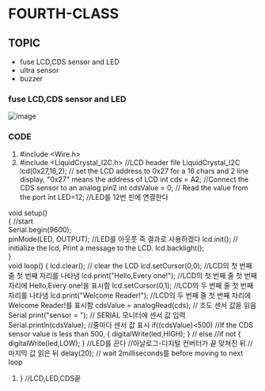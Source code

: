 # FOURTH-CLASS

## TOPIC
- fuse LCD,CDS sensor and LED
- ultra sensor
- buzzer
### fuse LCD,CDS sensor and LED
![image](https://user-images.githubusercontent.com/102523600/173246374-93151233-4fa5-4bab-b9f9-ba4e96c41790.png)
### CODE
1. #include <Wire.h> 
2. #include <LiquidCrystal_I2C.h>      //LCD header file
LiquidCrystal_I2C lcd(0x27,16,2);      // set the LCD address to 0x27 for a 16 chars and 2 line display, "0x27" means the address of LCD
int cds = A2;                         //Connect the CDS sensor to an analog pin2
int cdsValue = 0;                     // Read the value from the port
int LED=12;                           //LED를 12번 핀에 연결한다

void setup()                      
{                                    //start  
Serial.begin(9600);                  
pinMode(LED, OUTPUT);                //LED를 아웃풋 즉 결과로 사용하겠다
 lcd.init();                         // initialize the lcd, Print a message to the LCD.
     lcd.backlight();               
 }                                  
void loop() {
     lcd.clear();                    // clear the LCD
     lcd.setCursor(0,0);             //LCD의 첫 번째 줄 첫 번째 자리를 나타냄
     lcd.print("Hello,Every one!"); //LCD의 첫 번째 줄 첫 번째 자리에 Hello,Every one!을 표시함
     lcd.setCursor(0,1);            //LCD의 두 번째 줄 첫 번째 자리를 나타냄
     lcd.print("Welcome Reader!");  //LCD의 두 번째 줄 첫 번째 자리에 Welcome Reader!를 표시함
     cdsValue  = analogRead(cds);   // 조도 센서 값을 읽음
Serial.print("sensor = ");          // SERIAL 모니터에 센서 값 입력
Serial.println(cdsValue);           //줄마다 센서 값 표시
if((cdsValue)<500)                   //If the CDS sensor value is less than 500,
{ digitalWrite(led,HIGH); }          //
else                                 //if not
{ digitalWrite(led,LOW); }           //LED를 끈다
//아날로그-디지털 컨버터가 끝 맞쳐진 뒤 //마지막 값 읽은 뒤
delay(20); // wait 2milliseconds를 before moving to next loop

  1.   }                              //LCD,LED,CDS끝
     
